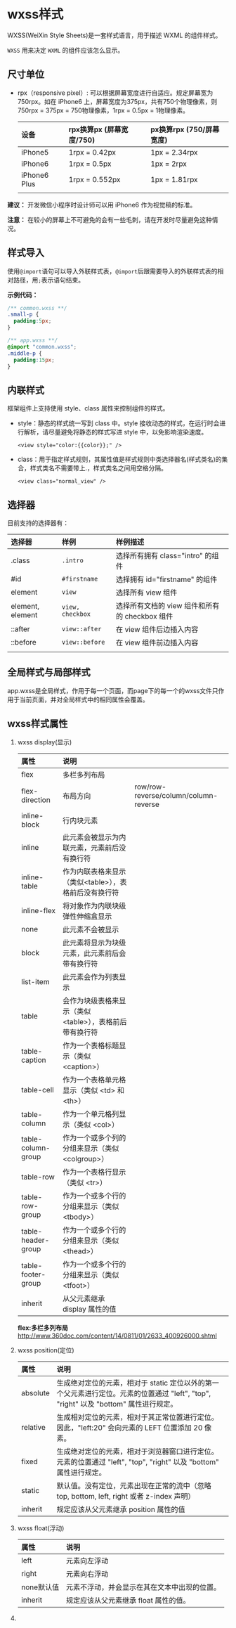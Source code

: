 # wxss样式

WXSS(WeiXin Style Sheets)是一套样式语言，用于描述 WXML 的组件样式。

`WXSS` 用来决定 `WXML` 的组件应该怎么显示。

## 尺寸单位

* rpx（responsive pixel）: 可以根据屏幕宽度进行自适应。规定屏幕宽为750rpx。如在 iPhone6 上，屏幕宽度为375px，共有750个物理像素，则750rpx = 375px = 750物理像素，1rpx = 0.5px = 1物理像素。

    |设备|rpx换算px (屏幕宽度/750)|px换算rpx (750/屏幕宽度)|
    |:-|:-|:-|
    |iPhone5|1rpx = 0.42px|1px = 2.34rpx|
    |iPhone6|1rpx = 0.5px|1px = 2rpx|
    |iPhone6 Plus|1rpx = 0.552px|1px = 1.81rpx|
    ||||

**建议：** 开发微信小程序时设计师可以用 iPhone6 作为视觉稿的标准。

**注意：** 在较小的屏幕上不可避免的会有一些毛刺，请在开发时尽量避免这种情况。

## 样式导入

使用`@import`语句可以导入外联样式表，`@import`后跟需要导入的外联样式表的相对路径，用`;`表示语句结束。

**示例代码：**

```css
/** common.wxss **/
.small-p {
  padding:5px;
}
```

```css
/** app.wxss **/
@import "common.wxss";
.middle-p {
  padding:15px;
}
```

## 内联样式

框架组件上支持使用 style、class 属性来控制组件的样式。

* style：静态的样式统一写到 class 中。style 接收动态的样式，在运行时会进行解析，请尽量避免将静态的样式写进 style 中，以免影响渲染速度。

    ```<view style="color:{{color}};" />```

* class：用于指定样式规则，其属性值是样式规则中类选择器名(样式类名)的集合，样式类名不需要带上.，样式类名之间用空格分隔。

    ```<view class="normal_view" />```

## 选择器

目前支持的选择器有：

|选择器|样例|样例描述|
|:-|:-|:-|
|.class|`.intro`|选择所有拥有 class="intro" 的组件|
|#id|`#firstname`|选择拥有 id="firstname" 的组件|
|element|`view`|选择所有 view 组件|
|element, element|`view, checkbox`|选择所有文档的 view 组件和所有的 checkbox 组件|
|::after|`view::after`|在 view 组件后边插入内容|
|::before|`view::before`|在 view 组件前边插入内容|
||||

## 全局样式与局部样式

app.wxss是全局样式，作用于每一个页面，而page下的每一个的wxss文件只作用于当前页面，并对全局样式中的相同属性会覆盖。

## wxss样式属性

1. wxss display(显示)

    |属性|说明||
    |:-|:-|:-|
    |flex|多栏多列布局||
    |flex-direction|布局方向|row/row-reverse/column/column-reverse|
    |inline-block|行内块元素||
    |inline|此元素会被显示为内联元素，元素前后没有换行符||
    |inline-table|作为内联表格来显示（类似\<table\>），表格前后没有换行符||
    |inline-flex|将对象作为内联块级弹性伸缩盒显示||
    |none|此元素不会被显示||
    |block|此元素将显示为块级元素，此元素前后会带有换行符||
    |list-item|此元素会作为列表显示||
    |table|会作为块级表格来显示（类似 \<table\>），表格前后带有换行符||
    |table-caption|作为一个表格标题显示（类似 \<caption\>）||
    |table-cell|作为一个表格单元格显示（类似 \<td\> 和 \<th\>）||
    |table-column|作为一个单元格列显示（类似 \<col\>）|
    |table-column-group|作为一个或多个列的分组来显示（类似 \<colgroup\>）|
    |table-row|作为一个表格行显示（类似 \<tr\>）|
    |table-row-group|作为一个或多个行的分组来显示（类似 \<tbody\>）|
    |table-header-group|作为一个或多个行的分组来显示（类似 \<thead\>）|
    |table-footer-group|作为一个或多个行的分组来显示（类似 \<tfoot\>）|
    |inherit|从父元素继承 display 属性的值|

    **flex:多栏多列布局** http://www.360doc.com/content/14/0811/01/2633_400926000.shtml

2. wxss position(定位)

    |属性|说明|
    |:-|:-|
    |absolute|生成绝对定位的元素，相对于 static 定位以外的第一个父元素进行定位。元素的位置通过 "left", "top", "right" 以及 "bottom" 属性进行规定。|
    |relative|生成相对定位的元素，相对于其正常位置进行定位。因此，"left:20" 会向元素的 LEFT 位置添加 20 像素。|
    |fixed|生成绝对定位的元素，相对于浏览器窗口进行定位。元素的位置通过 "left", "top", "right" 以及 "bottom" 属性进行规定。|
    |static|默认值。没有定位，元素出现在正常的流中（忽略 top, bottom, left, right 或者 z-index 声明）|
    |inherit|规定应该从父元素继承 position 属性的值|

3. wxss float(浮动)

    |属性|说明|
    |:-|:-|
    |left|元素向左浮动|
    |right|元素向右浮动|
    |none默认值|元素不浮动，并会显示在其在文本中出现的位置。|
    |inherit|规定应该从父元素继承 float 属性的值。|

4. 